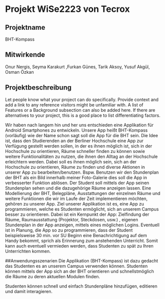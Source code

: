 # Projekt WiSe2223 von Tecrox


## Projektname
BHT-Kompass

## Mitwirkende
Onur Nergis, Seyma Karakurt ,Furkan Günes, Tarik Aksoy, Yusuf Akgül, Osman Özkan

## Projektbeschreibung
Let people know what your project can do specifically. Provide context and add a link to any reference visitors might be unfamiliar with. A list of Features or a Background subsection can also be added here. If there are alternatives to your project, this is a good place to list differentiating factors.

Wir haben nach langem hin und her uns entschieden eine Applikation für Android 
Smartphones zu entwickeln. Unsere App heißt BHT-Kompass (vorläufig) wie der 
Name schon sagt soll die App für die BHT sein.
Die Idee ist, dass den Studierenden an der Berliner Hochschule eine App zur 
Verfügung gestellt werden sollen, in der es ihnen möglich ist, sich in der Hochschule 
zu orientieren, Räume schneller finden zu können sowie weitere Funktionalitäten zu 
nutzen, die ihnen den Alltag an der Hochschule erleichtern werden. Dabei soll es 
ihnen möglich sein, sich an der Hochschule zu orientieren, Räume zu finden und 
diverse Aktionen in unserer App zu bearbeiten/benutzen.
Bspw. Benutzen wir den Stundenplan der BHT als ein Bild innerhalb meiner Foto-Galerie dies soll die App in verbesserter Funktion ablösen.
Der Student soll mittels der App seinen Stundenplan sehen und die dazugehörige 
Räume anzeigen lassen.
Eine Modellierung der BHT, Belegpläne, Ausstattungen der einzelnen Räume und 
weitere Funktionen die wir im Laufe der Zeit implementieren möchten, gehören zu 
unserer App.
Ziel unserer Applikation ist es, eine App zu programmieren, welche es Studenten 
ermöglicht, sich an unserem Campus besser zu orientieren.
Dabei ist ein Kernpunkt der App: Zielfindung der Räume, Raumausstattung
(Projektor, Steckdosen, usw.) , eigenen Stundenplan in der App anzeigen, mittels 
eines möglichen Logins. Eventuell ist in Planung, die App so zu programmieren, dass 
der Student beispielsweise 30 min. vor SU Beginn eine Benachrichtigung auf dem 
Handy bekommt, sprich als Erinnerung zum anstehenden Unterricht. Somit kann 
auch eventuell vermieden werden, dass Studenten zu spät zu Ihren Unterrichten 
kommen.

##Anwendungsszenarien
Die Applikation (BHT-Kompass) ist dazu gedacht das Studenten es an unserem Campus verwenden können.
Studenten können mittels der App sich an der BHT orientieren und schnellstmöglich die Räume zu deren aktuellen
Modulen finden.

Studenten können schnell und einfach Stundenpläne hinzufügen, editieren und damit interagieren.

